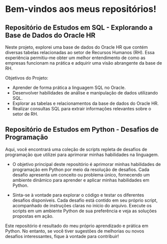 
# Bem-vindos aos meus repositórios!

## Repositório de Estudos em SQL - Explorando a Base de Dados do Oracle HR
Neste projeto, explorei uma base de dados do Oracle HR que contém diversas tabelas relacionadas ao setor de Recursos Humanos (RH). Essa experiência permitiu-me obter um melhor entendimento de como as empresas funcionam na prática e adquirir uma visão abrangente da base de RH.

  
Objetivos do Projeto:

* Aprender de forma prática a linguagem SQL no Oracle.
* Desenvolver habilidades de análise e manipulação de dados utilizando SQL.
* Explorar as tabelas e relacionamentos da base de dados do Oracle HR.
* Realizar consultas SQL para extrair informações relevantes sobre o setor de RH.


## Repositório de Estudos em Python - Desafios de Programação

Aqui, você encontrará uma coleção de scripts repleta de desafios de programação que utilizei para aprimorar minhas habilidades na linguagem.

* O objetivo principal deste repositório é aprimorar minhas habilidades de programação em Python por meio da resolução de desafios. Cada desafio apresenta um conceito ou problema único, fornecendo um ambiente dinâmico para aprender e aplicar minhas habilidades em Python.

* Sinta-se à vontade para explorar o código e testar os diferentes desafios disponíveis. Cada desafio está contido em seu próprio script, acompanhado de instruções claras no início do arquivo. Execute os scripts em um ambiente Python de sua preferência e veja as soluções propostas em ação.

Este repositório é resultado do meu próprio aprendizado e prática em Python. No entanto, se você tiver sugestões de melhorias ou novos desafios interessantes, fique à vontade para contribuir!








